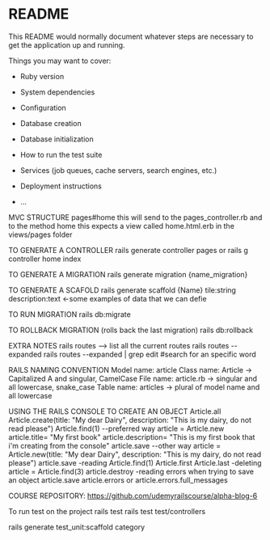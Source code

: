# README

This README would normally document whatever steps are necessary to get the
application up and running.

Things you may want to cover:

* Ruby version

* System dependencies

* Configuration

* Database creation

* Database initialization

* How to run the test suite

* Services (job queues, cache servers, search engines, etc.)

* Deployment instructions

* ...

MVC STRUCTURE
pages#home
this will send to the pages_controller.rb and to the method home
this expects a view called home.html.erb in the views/pages folder

TO GENERATE A CONTROLLER
rails generate controller pages
or
rails g controller home index

TO GENERATE A MIGRATION
rails generate migration {name_migration}

TO GENERATE A SCAFOLD
rails generate scaffold {Name} tile:string description:text <-some examples of data that we can defie

TO RUN MIGRATION
rails db:migrate

TO ROLLBACK MIGRATION (rolls back the last migration)
rails db:rollback

EXTRA NOTES
rails routes --> list all the current routes
rails routes --expanded
rails routes --expanded | grep edit #search for an specific word

RAILS NAMING CONVENTION
Model name: article
Class name: Article -> Capitalized A and singular, CamelCase
File name: article.rb -> singular and all lowercase, snake_case
Table name: articles -> plural of model name and all lowercase

USING THE RAILS CONSOLE TO CREATE AN OBJECT
Article.all
Article.create(title: "My dear Dairy", description: "This is my dairy, do not read please")
Article.find(1)
--preferred way
article = Article.new
article.title= "My first book"
article.description= "This is my first book that i'm creating from the console"
article.save
--other way
article = Article.new(title: "My dear Dairy", description: "This is my dairy, do not read please")
article.save
-reading
Article.find(1)
Article.first
Article.last
-deleting
article = Article.find(3)
article.destroy
-reading errors when trying to save an object
article.save
article.errors or article.errors.full_messages

COURSE REPOSITORY: https://github.com/udemyrailscourse/alpha-blog-6

To run test on the project
rails test
rails test test/controllers

rails generate test_unit:scaffold category